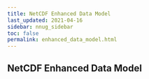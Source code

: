 ```yaml
---
title: NetCDF Enhanced Data Model
last_updated: 2021-04-16
sidebar: nnug_sidebar
toc: false
permalink: enhanced_data_model.html
---
```


## NetCDF Enhanced Data Model
